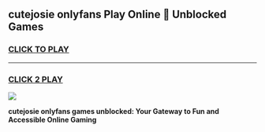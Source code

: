 
## cutejosie onlyfans Play Online 👋 Unblocked Games
<h3>
<a href="https://premium.freeplayer.one?title=cutejosie_onlyfans&ref=19F">CLICK TO PLAY</a></h3>
<hr>

<h3>
<a href="https://premium.freeplayer.one?title=cutejosie_onlyfans&ref=19F">CLICK 2 PLAY</a>
  
</h3>

<a href="https://premium.freeplayer.one?title=cutejosie_onlyfans&ref=19F"><img src="https://clearcache.store/games.png"></a>


**cutejosie onlyfans games unblocked: Your Gateway to Fun and Accessible Online Gaming**
